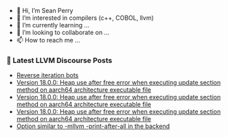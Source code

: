 - 👋 Hi, I’m Sean Perry
- 👀 I’m interested in compilers (c++, COBOL, llvm)
- 🌱 I’m currently learning ...
- 💞️ I’m looking to collaborate on ...
- 📫 How to reach me ...

<!---
s66perry/s66perry is a ✨ special ✨ repository because its `README.md` (this file) appears on your GitHub profile.
You can click the Preview link to take a look at your changes.
--->
### 📕 Latest LLVM Discourse Posts

<!-- DISCOURSE-LLVM:START -->
- [Reverse iteration bots](https://discourse.llvm.org/t/reverse-iteration-bots/72224#post_10)
- [Version 18.0.0: Heap use after free error when executing update section method on aarch64 architecture executable file](https://discourse.llvm.org/t/version-18-0-0-heap-use-after-free-error-when-executing-update-section-method-on-aarch64-architecture-executable-file/79729#post_3)
- [Version 18.0.0: Heap use after free error when executing update section method on aarch64 architecture executable file](https://discourse.llvm.org/t/version-18-0-0-heap-use-after-free-error-when-executing-update-section-method-on-aarch64-architecture-executable-file/79729#post_2)
- [Version 18.0.0: Heap use after free error when executing update section method on aarch64 architecture executable file](https://discourse.llvm.org/t/version-18-0-0-heap-use-after-free-error-when-executing-update-section-method-on-aarch64-architecture-executable-file/79729#post_1)
- [Option similar to -mllvm -print-after-all in the backend](https://discourse.llvm.org/t/option-similar-to-mllvm-print-after-all-in-the-backend/79724#post_3)
<!-- DISCOURSE-LLVM:END -->
